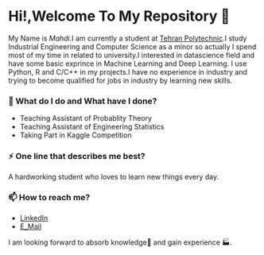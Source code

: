 # Hi!,Welcome To My Repository  👋

My Name is _Mahdi_.I am currently a student at [Tehran Polytechnic](https://aut.ac.ir/en).I study Industrial Engineering and Computer Science as a minor so actually I spend most of my time in related to university.I interested in datascience field and have some basic exprince in Machine Learning and Deep Learning. I use Python, R and C/C++ in my projects.I have no experience in industry and trying to become qualified for jobs in industry by learning new skills.

### 🌱 What do I do and What have I done? 

- Teaching Assistant of Probablity Theory
- Teaching Assistant of Engineering Statistics
- Taking Part in Kaggle Competition

### ⚡ One line that describes me best? 
A hardworking student who loves to learn new things every day.

### 📫 How to reach me?
- [LinkedIn](https://www.linkedin.com/in/mahdi-mohammadi-0330691b8/) 
- [E_Mail](mailto:mo.mahdi1379@gmail.com) 

I am looking forward to absorb knowledge🧠 and gain experience 🏭.


<!---
MastersMasterM/MastersMasterM is a ✨ special ✨ repository because its `README.md` (this file) appears on your GitHub profile.
You can click the Preview link to take a look at your changes.
--->
